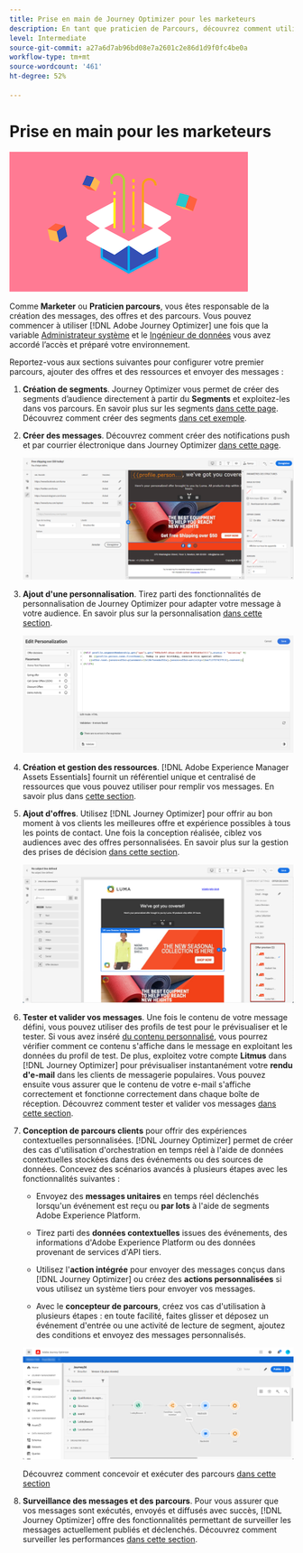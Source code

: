 ```yaml
---
title: Prise en main de Journey Optimizer pour les marketeurs
description: En tant que praticien de Parcours, découvrez comment utiliser Journey Optimizer
level: Intermediate
source-git-commit: a27a6d7ab96bd08e7a2601c2e86d1d9f0fc4be0a
workflow-type: tm+mt
source-wordcount: '461'
ht-degree: 52%

---
```



# Prise en main pour les marketeurs

![marketeur](assets/do-not-localize/user-3.png)

Comme **Marketer** ou **Praticien parcours**, vous êtes responsable de la création des messages, des offres et des parcours. Vous pouvez commencer à utiliser [!DNL Adobe Journey Optimizer] une fois que la variable [Administrateur système](administrator.md) et le [Ingénieur de données](data-engineer.md) vous avez accordé l’accès et préparé votre environnement.

Reportez-vous aux sections suivantes pour configurer votre premier parcours, ajouter des offres et des ressources et envoyer des messages :

1. **Création de segments**. Journey Optimizer vous permet de créer des segments d’audience directement à partir du **Segments** et exploitez-les dans vos parcours.  En savoir plus sur les segments [dans cette page](../segment/about-segments.md). Découvrez comment créer des segments [dans cet exemple](../segment/creating-a-segment.md).

1. **Créer des messages**. Découvrez comment créer des notifications push et par courrier électronique dans Journey Optimizer [dans cette page](../create-message.md).

   ![](../assets/email_designer_7.png)

1. **Ajout d&#39;une personnalisation**. Tirez parti des fonctionnalités de personnalisation de Journey Optimizer pour adapter votre message à votre audience. En savoir plus sur la personnalisation [dans cette section](../personalization/personalize.md).

   ![](../personalization/assets/perso_ee2.png)

1. **Création et gestion des ressources**. [!DNL Adobe Experience Manager Assets Essentials] fournit un référentiel unique et centralisé de ressources que vous pouvez utiliser pour remplir vos messages. En savoir plus dans [cette section](../assets-essentials.md).

1. **Ajout d&#39;offres**. Utilisez [!DNL Journey Optimizer] pour offrir au bon moment à vos clients les meilleures offre et expérience possibles à tous les points de contact. Une fois la conception réalisée, ciblez vos audiences avec des offres personnalisées. En savoir plus sur la gestion des prises de décision [dans cette section](../../using/offers/get-started/starting-offer-decisioning.md).

   ![](../assets/offers-e2e-offers-displayed.png)

1. **Tester et valider vos messages**. Une fois le contenu de votre message défini, vous pouvez utiliser des profils de test pour le prévisualiser et le tester. Si vous avez inséré [du contenu personnalisé](../personalization/personalize.md), vous pourrez vérifier comment ce contenu s&#39;affiche dans le message en exploitant les données du profil de test. De plus, exploitez votre compte **Litmus** dans [!DNL Journey Optimizer] pour prévisualiser instantanément votre **rendu d&#39;e-mail** dans les clients de messagerie populaires. Vous pouvez ensuite vous assurer que le contenu de votre e-mail s&#39;affiche correctement et fonctionne correctement dans chaque boîte de réception. Découvrez comment tester et valider vos messages [dans cette section](../preview.md).

1. **Conception de parcours clients** pour offrir des expériences contextuelles personnalisées. [!DNL Journey Optimizer] permet de créer des cas d&#39;utilisation d&#39;orchestration en temps réel à l&#39;aide de données contextuelles stockées dans des événements ou des sources de données. Concevez des scénarios avancés à plusieurs étapes avec les fonctionnalités suivantes :

   * Envoyez des **messages unitaires** en temps réel déclenchés lorsqu&#39;un événement est reçu ou **par lots** à l&#39;aide de segments Adobe Experience Platform.

   * Tirez parti des **données contextuelles** issues des événements, des informations d&#39;Adobe Experience Platform ou des données provenant de services d&#39;API tiers.

   * Utilisez l&#39;**action intégrée** pour envoyer des messages conçus dans [!DNL Journey Optimizer] ou créez des **actions personnalisées** si vous utilisez un système tiers pour envoyer vos messages.

   * Avec le **concepteur de parcours**, créez vos cas d&#39;utilisation à plusieurs étapes : en toute facilité, faites glisser et déposez un événement d&#39;entrée ou une activité de lecture de segment, ajoutez des conditions et envoyez des messages personnalisés.

   ![](../assets/copy-paste3.png)

   Découvrez comment concevoir et exécuter des parcours [dans cette section](../building-journeys/journey-gs.md)

1. **Surveillance des messages et des parcours**. Pour vous assurer que vos messages sont exécutés, envoyés et diffusés avec succès, [!DNL Journey Optimizer] offre des fonctionnalités permettant de surveiller les messages actuellement publiés et déclenchés. Découvrez comment surveiller les performances [dans cette section](../message-monitoring.md).

